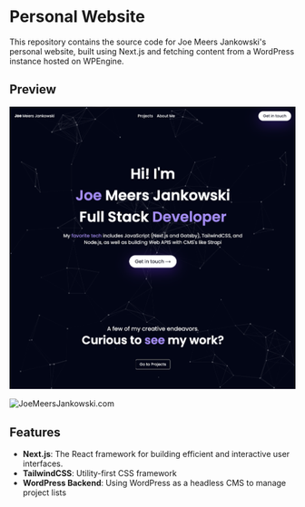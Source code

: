 # Personal Website

This repository contains the source code for Joe Meers Jankowski's personal website, built using Next.js and fetching content from a WordPress instance hosted on WPEngine.

## Preview

![joemeersjankowski.com](./jmjwebsite.png)

![JoeMeersJankowski.com](https://joemeersjankowski.com)

## Features

- **Next.js**: The React framework for building efficient and interactive user interfaces.
- **TailwindCSS**: Utility-first CSS framework
- **WordPress Backend**: Using WordPress as a headless CMS to manage project lists
